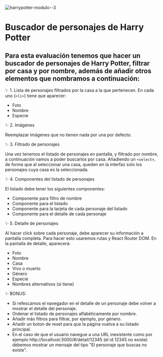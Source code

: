 ![harrypotter-modulo--3](https://user-images.githubusercontent.com/93329410/151358969-d47a12a0-7548-4dc1-971b-0b0bd1b0bc84.jpg)


<h1>Buscador de personajes de Harry Potter</h1>

<h2>Para esta evaluación tenemos que hacer un buscador de personajes de Harry Potter, filtrar por casa y por nombre, además de añadir otros elementos que nombramos a continuación:</h2>

✨ 1. Lista de personajes filtrados por la casa a la que pertenecen. En cada uno (`<li>`) tiene que aparecer:
- Foto
- Nombre
- Especie

✨ 2. Imágenes

Reemplazar imágenes que no tienen nada por una por defecto.

 ✨ 3. Filtrado de personajes

Una vez tenemos el listado de personajes en pantalla, y filtrado por nombre, a continuación vamos a poder buscarlos por casa. Añadiendo un `<select>`, de forma que al seleccionar una casa, queden en la interfaz solo los personajes cuya casa es la seleccionada.

✨ 4. Componentes del listado de personajes

El listado debe tener los siguientes componentes:

- Componente para filtro de nombre
- Componente para el listado
- Componente para la tarjeta de cada personaje del listado
- Componente para el detalle de cada personaje

✨ 5. Detalle de personajes

Al hacer click sobre cada personaje, debe aparecer su información a pantalla completa. Para hacer esto usaremos rutas y React Router DOM. En la pantalla de detalle, aparecerá:

- Foto
- Nombre
- Casa
- Vivo o muerto
- Género
- Especie
- Nombres alternativos (si tiene)

✨ BONUS:
-  Si refescamos el navegador en el detalle de un personaje debe volver a mostrar el detalle del personaje.
-  Ordenar el listado de personajes alfabéticamente por nombre.
-  Añadir más filtros para filtrar, por ejemplo, por género.
-  Añadir un boton de reset para que la página vuelva a su listado principal.
-  En el caso de que el usuario navegue a una URL inexistente como por ejemplo http://localhost:3000/#/detail/12345 (el id 12345 no existe) debemos mostrar un mensaje
del tipo "El personaje que buscas no existe".
